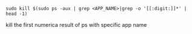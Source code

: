 `sudo kill $(sudo ps -aux | grep <APP_NAME>|grep -o '[[:digit:]]*' | head -1)`

kill the first numerica result of ps with specific app name